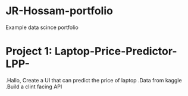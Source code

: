 # JR-Hossam-portfolio
Example data scince portfolio 
# Project 1: Laptop-Price-Predictor-LPP-

.Hallo, Create a UI that can predict the price of laptop 
.Data from kaggle
.Build a clint facing API 
